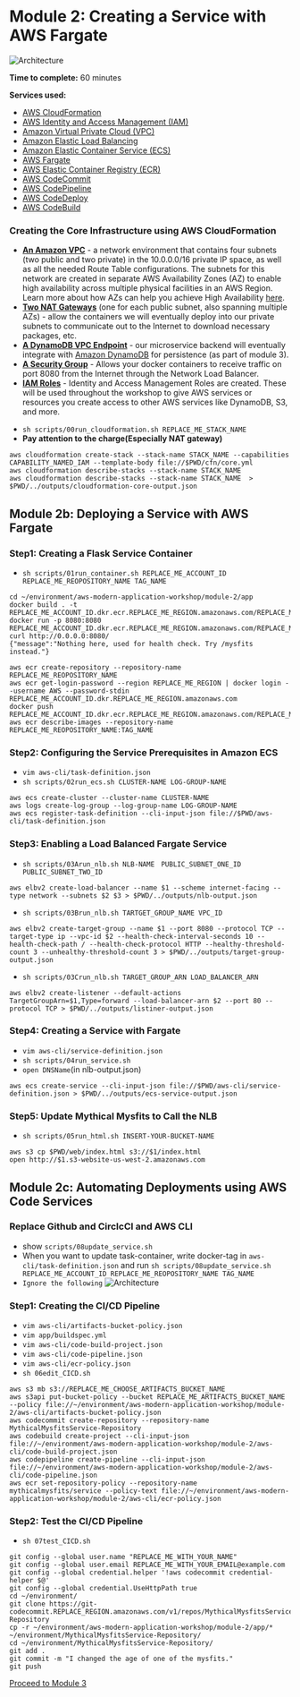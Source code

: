 # Module 2: Creating a Service with AWS Fargate

![Architecture](/images/module-2/architecture-module-2.png)

**Time to complete:** 60 minutes

**Services used:**
* [AWS CloudFormation](https://aws.amazon.com/cloudformation/)
* [AWS Identity and Access Management (IAM)](https://aws.amazon.com/iam/)
* [Amazon Virtual Private Cloud (VPC)](https://aws.amazon.com/vpc/)
* [Amazon Elastic Load Balancing](https://aws.amazon.com/elasticloadbalancing/)
* [Amazon Elastic Container Service (ECS)](https://aws.amazon.com/ecs/)
* [AWS Fargate](https://aws.amazon.com/fargate/)
* [AWS Elastic Container Registry (ECR)](https://aws.amazon.com/ecr/)
* [AWS CodeCommit](https://aws.amazon.com/codecommit/)
* [AWS CodePipeline](https://aws.amazon.com/codepipeline/)
* [AWS CodeDeploy](https://aws.amazon.com/codedeploy/)
* [AWS CodeBuild](https://aws.amazon.com/codebuild/)


### Creating the Core Infrastructure using AWS CloudFormation
* [**An Amazon VPC**](https://aws.amazon.com/vpc/) - a network environment that contains four subnets (two public and two private) in the 10.0.0.0/16 private IP space, as well as all the needed Route Table configurations.  The subnets for this network are created in separate AWS Availability Zones (AZ) to enable high availability across multiple physical facilities in an AWS Region. Learn more about how AZs can help you achieve High Availability [here](https://docs.aws.amazon.com/AmazonRDS/latest/UserGuide/Concepts.RegionsAndAvailabilityZones.html).
* [**Two NAT Gateways**](https://docs.aws.amazon.com/vpc/latest/userguide/vpc-nat-gateway.html) (one for each public subnet, also spanning multiple AZs) - allow the containers we will eventually deploy into our private subnets to communicate out to the Internet to download necessary packages, etc.
* [**A DynamoDB VPC Endpoint**](https://docs.aws.amazon.com/amazondynamodb/latest/developerguide/vpc-endpoints-dynamodb.html) - our microservice backend will eventually integrate with [Amazon DynamoDB](https://aws.amazon.com/dynamodb/) for persistence (as part of module 3).
* [**A Security Group**](https://docs.aws.amazon.com/vpc/latest/userguide/VPC_SecurityGroups.html) - Allows your docker containers to receive traffic on port 8080 from the Internet through the Network Load Balancer.
* [**IAM Roles**](https://docs.aws.amazon.com/IAM/latest/UserGuide/id_roles.html) - Identity and Access Management Roles are created. These will be used throughout the workshop to give AWS services or resources you create access to other AWS services like DynamoDB, S3, and more.
- `sh scripts/00run_cloudformation.sh REPLACE_ME_STACK_NAME`
- **Pay attention to the charge(Especially NAT gateway)**
```
aws cloudformation create-stack --stack-name STACK_NAME --capabilities CAPABILITY_NAMED_IAM --template-body file://$PWD/cfn/core.yml   
aws cloudformation describe-stacks --stack-name STACK_NAME
aws cloudformation describe-stacks --stack-name STACK_NAME  > $PWD/../outputs/cloudformation-core-output.json
```



## Module 2b: Deploying a Service with AWS Fargate
### Step1: Creating a Flask Service Container
- `sh scripts/01run_container.sh REPLACE_ME_ACCOUNT_ID REPLACE_ME_REOPOSITORY_NAME TAG_NAME`
```
cd ~/environment/aws-modern-application-workshop/module-2/app
docker build . -t REPLACE_ME_ACCOUNT_ID.dkr.ecr.REPLACE_ME_REGION.amazonaws.com/REPLACE_ME_REOPOSITORY_NAME:TAG_NAME
docker run -p 8080:8080 REPLACE_ME_ACCOUNT_ID.dkr.ecr.REPLACE_ME_REGION.amazonaws.com/REPLACE_ME_REOPOSITORY_NAME:TAG_NAME
curl http://0.0.0.0:8080/ 
{"message":"Nothing here, used for health check. Try /mysfits instead."}
```

```
aws ecr create-repository --repository-name REPLACE_ME_REOPOSITORY_NAME
aws ecr get-login-password --region REPLACE_ME_REGION | docker login --username AWS --password-stdin REPLACE_ME_ACCOUNT_ID.dkr.REPLACE_ME_REGION.amazonaws.com
docker push REPLACE_ME_ACCOUNT_ID.dkr.ecr.REPLACE_ME_REGION.amazonaws.com/REPLACE_ME_REOPOSITORY_NAME:TAG_NAME
aws ecr describe-images --repository-name REPLACE_ME_REOPOSITORY_NAME:TAG_NAME
```
### Step2: Configuring the Service Prerequisites in Amazon ECS
- `vim aws-cli/task-definition.json`
- `sh scripts/02run_ecs.sh CLUSTER-NAME LOG-GROUP-NAME`
```
aws ecs create-cluster --cluster-name CLUSTER-NAME
aws logs create-log-group --log-group-name LOG-GROUP-NAME
aws ecs register-task-definition --cli-input-json file://$PWD/aws-cli/task-definition.json
```

### Step3: Enabling a Load Balanced Fargate Service
- `sh scripts/03Arun_nlb.sh NLB-NAME　PUBLIC_SUBNET_ONE_ID PUBLIC_SUBNET_TWO_ID`
```
aws elbv2 create-load-balancer --name $1 --scheme internet-facing --type network --subnets $2 $3 > $PWD/../outputs/nlb-output.json
```

- `sh scripts/03Brun_nlb.sh TARTGET_GROUP_NAME VPC_ID`
```
aws elbv2 create-target-group --name $1 --port 8080 --protocol TCP --target-type ip --vpc-id $2 --health-check-interval-seconds 10 --health-check-path / --health-check-protocol HTTP --healthy-threshold-count 3 --unhealthy-threshold-count 3 > $PWD/../outputs/target-group-output.json
```

- `sh scripts/03Crun_nlb.sh TARGET_GROUP_ARN LOAD_BALANCER_ARN`
```
aws elbv2 create-listener --default-actions TargetGroupArn=$1,Type=forward --load-balancer-arn $2 --port 80 --protocol TCP > $PWD/../outputs/listiner-output.json
```

### Step4: Creating a Service with Fargate
- `vim aws-cli/service-definition.json`
- `sh scripts/04run_service.sh`
- `open DNSName`(in nlb-output.json)
```
aws ecs create-service --cli-input-json file://$PWD/aws-cli/service-definition.json > $PWD/../outputs/ecs-service-output.json
```

### Step5: Update Mythical Mysfits to Call the NLB
- `sh scripts/05run_html.sh INSERT-YOUR-BUCKET-NAME`
```
aws s3 cp $PWD/web/index.html s3://$1/index.html
open http://$1.s3-website-us-west-2.amazonaws.com
```

## Module 2c: Automating Deployments using AWS Code Services
### Replace Github and CirclcCI and AWS CLI
- show `scripts/08update_service.sh`
- When you want to update task-container, write docker-tag in `aws-cli/task-definition.json` and run `sh scripts/08update_service.sh REPLACE_ME_ACCOUNT_ID REPLACE_ME_REOPOSITORY_NAME TAG_NAME`
- `Ignore the following`
![Architecture](/images/module-2/architecture-module-2b.png)

### Step1: Creating the CI/CD Pipeline
- `vim aws-cli/artifacts-bucket-policy.json`
- `vim app/buildspec.yml`
- `vim aws-cli/code-build-project.json`
- `vim aws-cli/code-pipeline.json`
- `vim aws-cli/ecr-policy.json`
- `sh 06edit_CICD.sh`
```
aws s3 mb s3://REPLACE_ME_CHOOSE_ARTIFACTS_BUCKET_NAME
aws s3api put-bucket-policy --bucket REPLACE_ME_ARTIFACTS_BUCKET_NAME --policy file://~/environment/aws-modern-application-workshop/module-2/aws-cli/artifacts-bucket-policy.json
aws codecommit create-repository --repository-name MythicalMysfitsService-Repository
aws codebuild create-project --cli-input-json file://~/environment/aws-modern-application-workshop/module-2/aws-cli/code-build-project.json
aws codepipeline create-pipeline --cli-input-json file://~/environment/aws-modern-application-workshop/module-2/aws-cli/code-pipeline.json
aws ecr set-repository-policy --repository-name mythicalmysfits/service --policy-text file://~/environment/aws-modern-application-workshop/module-2/aws-cli/ecr-policy.json
```

### Step2: Test the CI/CD Pipeline
- `sh 07test_CICD.sh`
```
git config --global user.name "REPLACE_ME_WITH_YOUR_NAME"
git config --global user.email REPLACE_ME_WITH_YOUR_EMAIL@example.com
git config --global credential.helper '!aws codecommit credential-helper $@'
git config --global credential.UseHttpPath true
cd ~/environment/
git clone https://git-codecommit.REPLACE_REGION.amazonaws.com/v1/repos/MythicalMysfitsService-Repository
cp -r ~/environment/aws-modern-application-workshop/module-2/app/* ~/environment/MythicalMysfitsService-Repository/
cd ~/environment/MythicalMysfitsService-Repository/
git add .
git commit -m "I changed the age of one of the mysfits."
git push
```


[Proceed to Module 3](/module-3)
